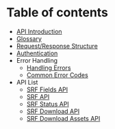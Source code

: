 # Table of contents

* [API Introduction](README.md)
* [Glossary](glossary.md)
* [Request/Response Structure](request-response-structure.md)
* [Authentication](authentication.md)
* Error Handling
  * [Handling Errors](error-handling/errors.md)
  * [Common Error Codes](error-handling/errors-codes.md)
* API List
  * [SRF Fields API](api-list/srf-fields-api.md)
  * [SRF API](api-list/srf-api.md)
  * [SRF Status API](api-list/status-api.md)
  * [SRF Download API](api-list/srf-download-api.md)
  * [SRF Download Assets API](api-list/srf-download-assets-api.md)

